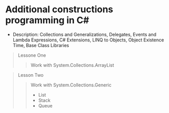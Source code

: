 # Additional constructions programming in C#
+ Description: Collections and Generalizations, Delegates, Events and Lambda Expressions, C# Extensions, LINQ to Objects, Object Existence Time, Base Class Libraries

> Lessone One
> > Work with System.Collections.ArrayList

> Lesson Two
> > Work with System.Collections.Generic
> > + List
> > + Stack
> > + Queue
